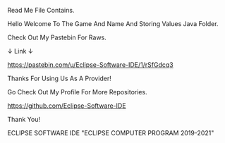 Read Me File Contains.

Hello Welcome To The Game And Name And Storing Values Java Folder.

Check Out My Pastebin For Raws.

↓ Link ↓

https://pastebin.com/u/Eclipse-Software-IDE/1/rSfGdcq3

Thanks For Using Us As A Provider!

Go Check Out My Profile For More Repositories.

https://github.com/Eclipse-Software-IDE

Thank You!

ECLIPSE SOFTWARE IDE "ECLIPSE COMPUTER PROGRAM 2019-2021"